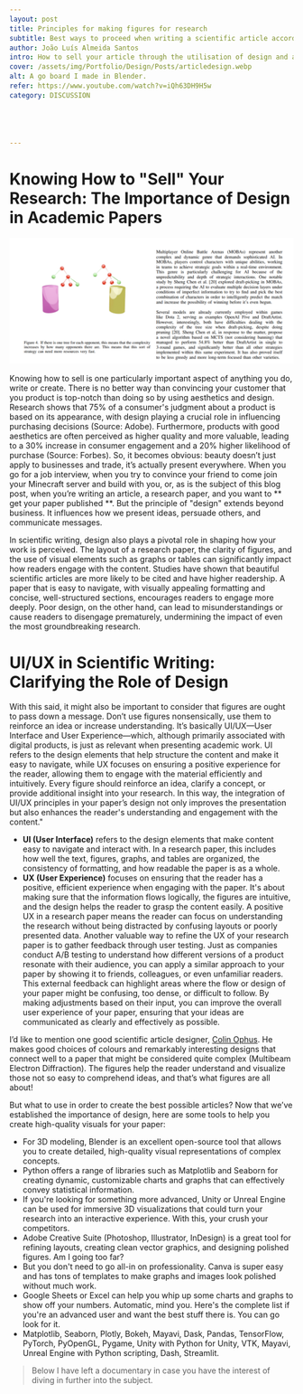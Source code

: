 ```yaml
---
layout: post
title: Principles for making figures for research
subtitle: Best ways to proceed when writing a scientific article according to specialists
author: João Luís Almeida Santos
intro: How to sell your article through the utilisation of design and aesthetics? What makes for a good figure and what may you use to make them?
cover: /assets/img/Portfolio/Design/Posts/articledesign.webp
alt: A go board I made in Blender.
refer: https://www.youtube.com/watch?v=iQh63DH9H5w
category: DISCUSSION




---
```


# Knowing How to "Sell" Your Research: The Importance of Design in Academic Papers

![Beautiful 3d render made for a research paper](/assets/img/3darticle.jpg)

Knowing how to sell is one particularly important aspect of anything you do, write or create. There is no better way than convincing your customer that you product is top-notch than doing so by using aesthetics and design. Research shows that 75% of a consumer's judgment about a product is based on its appearance, with design playing a crucial role in influencing purchasing decisions (Source: Adobe). Furthermore, products with good aesthetics are often perceived as higher quality and more valuable, leading to a 30% increase in consumer engagement and a 20% higher likelihood of purchase (Source: Forbes). So, it becomes obvious: beauty doesn’t just apply to businesses and trade, it’s actually present everywhere. When you go for a job interview, when you try to convince your friend to come join your Minecraft server and build with you, or, as is the subject of this blog post, when you’re writing an article, a research paper, and you want to ** get your paper published **.
But the principle of "design" extends beyond business. It influences how we present ideas, persuade others, and communicate messages.


In scientific writing, design also plays a pivotal role in shaping how your work is perceived. The layout of a research paper, the clarity of figures, and the use of visual elements such as graphs or tables can significantly impact how readers engage with the content. Studies have shown that beautiful scientific articles are more likely to be cited and have higher readership. A paper that is easy to navigate, with visually appealing formatting and concise, well-structured sections, encourages readers to engage more deeply. Poor design, on the other hand, can lead to misunderstandings or cause readers to disengage prematurely, undermining the impact of even the most groundbreaking research.


# UI/UX in Scientific Writing: Clarifying the Role of Design
With this said, it might also be important to consider that figures are ought to pass down a message. Don’t use figures nonsensically, use them to reinforce an idea or increase understanding. It’s basically UI/UX—User Interface and User Experience—which, although primarily associated with digital products, is just as relevant when presenting academic work. UI refers to the design elements that help structure the content and make it easy to navigate, while UX focuses on ensuring a positive experience for the reader, allowing them to engage with the material efficiently and intuitively. Every figure should reinforce an idea, clarify a concept, or provide additional insight into your research. In this way, the integration of UI/UX principles in your paper’s design not only improves the presentation but also enhances the reader's understanding and engagement with the content."
- **UI (User Interface)** refers to the design elements that make content easy to navigate and interact with. In a research paper, this includes how well the text, figures, graphs, and tables are organized, the consistency of formatting, and how readable the paper is as a whole.
- **UX (User Experience)** focuses on ensuring that the reader has a positive, efficient experience when engaging with the paper. It's about making sure that the information flows logically, the figures are intuitive, and the design helps the reader to grasp the content easily. A positive UX in a research paper means the reader can focus on understanding the research without being distracted by confusing layouts or poorly presented data.
Another valuable way to refine the UX of your research paper is to gather feedback through user testing. Just as companies conduct A/B testing to understand how different versions of a product resonate with their audience, you can apply a similar approach to your paper by showing it to friends, colleagues, or even unfamiliar readers. This external feedback can highlight areas where the flow or design of your paper might be confusing, too dense, or difficult to follow. By making adjustments based on their input, you can improve the overall user experience of your paper, ensuring that your ideas are communicated as clearly and effectively as possible.


I’d like to mention one good scientific article designer, [Colin Ophus](https://arxiv.org/pdf/2009.09134). He makes good choices of colours and remarkably interesting designs that connect well to a paper that might be considered quite complex (Multibeam Electron Diffraction). The figures help the reader understand and visualize those not so easy to comprehend ideas, and that’s what figures are all about!


But what to use in order to create the best possible articles? Now that we’ve established the importance of design, here are some tools to help you create high-quality visuals for your paper:

-  For 3D modeling, Blender is an excellent open-source tool that allows you to create detailed, high-quality visual representations of complex concepts.
- Python offers a range of libraries such as Matplotlib and Seaborn for creating dynamic, customizable charts and graphs that can effectively convey statistical information.
- If you're looking for something more advanced, Unity or Unreal Engine can be used for immersive 3D visualizations that could turn your research into an interactive experience. With this, your crush your competitors.
- Adobe Creative Suite (Photoshop, Illustrator, InDesign) is a great tool for refining layouts, creating clean vector graphics, and designing polished figures. Am I going too far?
- But you don't need to go all-in on professionality. Canva is super easy and has tons of templates to make graphs and images look polished without much work.
- Google Sheets or Excel can help you whip up some charts and graphs to show off your numbers. Automatic, mind you.
Here's the complete list if you're an advanced user and want the best stuff there is. You can go look for it.
- Matplotlib, Seaborn, Plotly, Bokeh, Mayavi, Dask, Pandas, TensorFlow, PyTorch, PyOpenGL, Pygame, Unity with Python for Unity, VTK, Mayavi, Unreal Engine with Python scripting, Dash, Streamlit.


>Below I have left a documentary in case you have the interest of diving in further into the subject.
